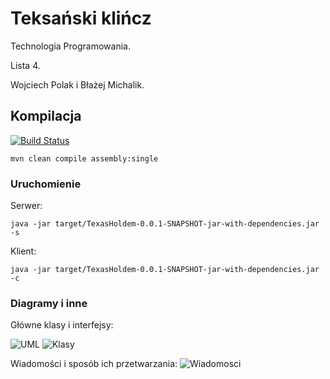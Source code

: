 # Teksański klińcz

Technologia Programowania.

Lista 4.

Wojciech Polak i Błażej Michalik.

## Kompilacja
[![Build Status](https://travis-ci.org/frondeus/TexasHoldem.svg)](https://travis-ci.org/frondeus/TexasHoldem)

```
mvn clean compile assembly:single 
```

### Uruchomienie
Serwer:
```
java -jar target/TexasHoldem-0.0.1-SNAPSHOT-jar-with-dependencies.jar -s
```

Klient:
```
java -jar target/TexasHoldem-0.0.1-SNAPSHOT-jar-with-dependencies.jar -c
```

### Diagramy i inne

Główne klasy i interfejsy:

![UML](https://github.com/frondeus/TexasHoldem/raw/master/Klasy.png)
![Klasy](https://raw.githubusercontent.com/frondeus/TexasHoldem/feature/GameState/klasy.jpg)

Wiadomości i sposób ich przetwarzania:
![Wiadomosci](https://raw.githubusercontent.com/frondeus/TexasHoldem/feature/GameState/wiadomosci.jpg)

